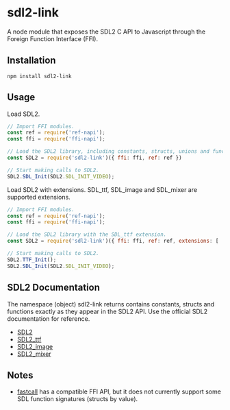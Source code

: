 # sdl2-link

A node module that exposes the SDL2 C API to Javascript through the Foreign Function Interface (FFI).

## Installation

```
npm install sdl2-link
```

## Usage

Load SDL2.

```javascript
// Import FFI modules.
const ref = require('ref-napi');
const ffi = require('ffi-napi');

// Load the SDL2 library, including constants, structs, unions and functions.
const SDL2 = require('sdl2-link')({ ffi: ffi, ref: ref })

// Start making calls to SDL2.
SDL2.SDL_Init(SDL2.SDL_INIT_VIDEO);

```

Load SDL2 with extensions. SDL_ttf, SDL_image and SDL_mixer are supported extensions.

```javascript
// Import FFI modules.
const ref = require('ref-napi');
const ffi = require('ffi-napi');

// Load the SDL2 library with the SDL_ttf extension.
const SDL2 = require('sdl2-link')({ ffi: ffi, ref: ref, extensions: [ 'SDL_ttf' ] });

// Start making calls to SDL2.
SDL2.TTF_Init();
SDL2.SDL_Init(SDL2.SDL_INIT_VIDEO);

```

## SDL2 Documentation

The namespace (object) sdl2-link returns contains constants, structs and functions exactly as they appear in the SDL2 API. Use the official SDL2 documentation for reference.

- [SDL2](https://wiki.libsdl.org/CategoryAPI)
- [SDL2_ttf](https://www.libsdl.org/projects/SDL_ttf/docs/SDL_ttf.html)
- [SDL2_image](https://www.libsdl.org/projects/SDL_image/docs/SDL_image.html)
- [SDL2_mixer](https://www.libsdl.org/projects/SDL_mixer/docs/index.html)

## Notes

- [fastcall](https://www.npmjs.com/package/fastcall) has a compatible FFI API, but it does not currently support some SDL function signatures (structs by value).

 